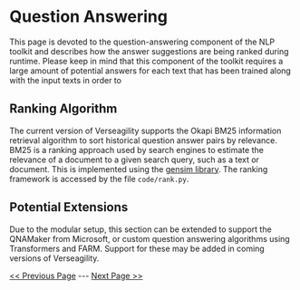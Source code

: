 # Question Answering
This page is devoted to the question-answering component of the NLP toolkit and describes how the answer suggestions are being ranked during runtime. Please keep in mind that this component of the toolkit requires a large amount of potential answers for each text that has been trained along with the input texts in order to



## Ranking Algorithm
The current version of Verseagility supports the Okapi BM25 information retrieval algorithm to sort historical question answer pairs by relevance. BM25 is a ranking approach used by search engines to estimate the relevance of a document to a given search query, such as a text or document. This is implemented using the [gensim library](https://radimrehurek.com/gensim/summarization/bm25.html). The ranking framework is accessed by the file `code/rank.py`.

## Potential Extensions
Due to the modular setup, this section can be extended to support the QNAMaker from Microsoft, or custom question answering algorithms using Transformers and FARM. Support for these may be added in coming versions of Verseagility.

[<< Previous Page](Train-NER.md) --- [Next Page >>](Deploy-Service.md)

